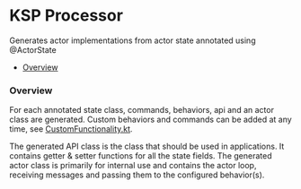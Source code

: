 # KSP Processor
Generates actor implementations from actor state annotated using @ActorState

- [Overview](#overview)

### Overview
For each annotated state class, commands, behaviors, api and an actor class are generated.
Custom behaviors and commands can be added at any time, see [CustomFunctionality.kt](../example/src/main/kotlin/com/bethibande/example/person/CustomFunctionality.kt).

The generated API class is the class that should be used in applications.
It contains getter & setter functions for all the state fields.
The generated actor class is primarily for internal use and contains the actor loop,
receiving messages and passing them to the configured behavior(s).

